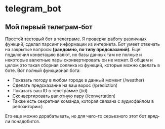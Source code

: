 # telegram_bot
## Мой первый телеграм-бот

Простой тестовый бот в телеграме. Я проверял работу различных функций, сделал парсинг информации из интернета. 
Бот умеет отвечать на закрытые вопросы __(рандомно, по типу предсказаний)__. 
Еще подключил конветацию валют, но базы данных там не полные и некоторые валютные пары сконвертировать он не может.
В общем и целом это такая сборная солянка из функций, которые можно сделать в боте.
Вот полный функционал бота: 
+ Показать погоду в любом городе в данный момент (/weather)
+ Сделать предсказание на ваш ворос (/prediction)
+ Показать ваш ID в телеграмме (/id)
+ Сконвертировать валютную пару (/convertation)
+ Также есть секретная команда, которая связана с аудиофайлом в репозитории:) 

Его еще можно дорабатывать, но для чего-то серьезного этот бот вряд-ли понадобится.

